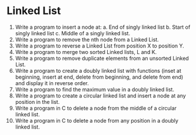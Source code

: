 # Linked List

1. Write a program to insert a node at:
a. End of singly linked list
b. Start of singly linked list
c. Middle of a singly linked list.
2. Write a program to remove the nth node from a Linked List.
3. Write a program to reverse a Linked List from position X to position Y.
4. Write a program to merge two sorted Linked lists, L and K.
5. Write a program to remove duplicate elements from an unsorted Linked List.
6. Write a program to create a doubly linked list with functions (inset at
beginning, insert at end, delete from beginning, and delete from end) and
display it in reverse order.
7. Write a program to find the maximum value in a doubly linked list.
8. Write a program to create a circular linked list and insert a node at any
position in the list.
9. Write a program in C to delete a node from the middle of a circular linked
list.
10. Write a program in C to delete a node from any position in a doubly
linked list.